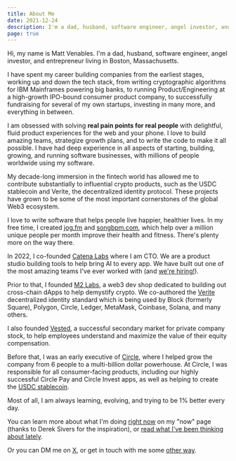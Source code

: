 ```yaml
---
title: About Me
date: 2021-12-24
description: I'm a dad, husband, software engineer, angel investor, and entrepreneur living in Boston, Massachusetts.
page: true
---
```


Hi, my name is Matt Venables. I'm a dad, husband, software engineer, angel investor, and entrepreneur living in Boston, Massachusetts.

I have spent my career building companies from the earliest stages, working up and down the tech stack, from writing cryptographic algorithms for IBM Mainframes powering big banks, to running Product/Engineering at a high-growth IPO-bound consumer product company, to successfully fundraising for several of my own startups, investing in many more, and everything in between.

I am obsessed with solving **real pain points for real people** with delightful, fluid product experiences for the web and your phone. I love to build amazing teams, strategize growth plans, and to write the code to make it all possible. I have had deep experience in all aspects of starting, building, growing, and running software businesses, with millions of people worldwide using my software.

My decade-long immersion in the fintech world has allowed me to contribute substantially to influential crypto products, such as the USDC stablecoin and Verite, the decentralized identity protocol. These projects have grown to be some of the most important cornerstones of the global Web3 ecosystem.

I love to write software that helps people live happier, healthier lives. In my free time, I created [jog.fm](https://jog.fm) and [songbpm.com](https://songbpm.com), which help over a million unique people per month improve their health and fitness.  There's plenty more on the way there.

In 2022, I co-founded [Catena Labs](https://catena.xyz) where I am CTO.  We are a product studio building tools to help bring AI to every app. We have built out one of the most amazing teams I've ever worked with (and [we're hiring!](https://catena.xyz/careers)).

Prior to that, I founded [M2 Labs](https://m2.xyz), a web3 dev shop dedicated to building out cross-chain dApps to help demystify crypto. We co-authored the [Verite](https://www.circle.com/en/verite) decentralized identity standard which is being used by Block (formerly Square), Polygon, Circle, Ledger, MetaMask, Coinbase, Solana, and many others.

I also founded [Vested](https://vested.co), a successful secondary market for private company stock, to help employees understand and maximize the value of their equity compensation.

Before that, I was an early executive of [Circle](https://circle.com), where I helped grow the company from 6 people to a multi-billion dollar powerhouse. At Circle, I was responsible for all consumer-facing products, including our highly successful Circle Pay and Circle Invest apps, as well as helping to create the [USDC stablecoin](https://www.circle.com/usdc).

Most of all, I am always learning, evolving, and trying to be 1% better every day.

You can learn more about what I'm doing [right now](/now) on my "now" page (thanks to Derek Sivers for the inspiration), or [read what I've been thinking about lately](/writing).

Or you can DM me on [X](https://x.com/mattyven), or get in touch with me some [other way](/connect).
